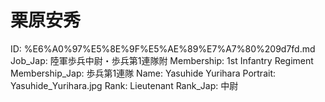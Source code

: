 # 栗原安秀

ID: %E6%A0%97%E5%8E%9F%E5%AE%89%E7%A7%80%209d7fd.md
Job_Jap: 陸軍歩兵中尉・歩兵第1連隊附
Membership: 1st Infantry Regiment
Membership_Jap: 歩兵第1連隊
Name: Yasuhide Yurihara
Portrait: Yasuhide_Yurihara.jpg
Rank: Lieutenant
Rank_Jap: 中尉